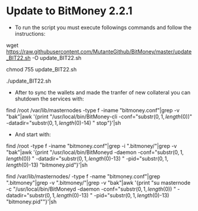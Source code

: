 # Update to BitMoney 2.2.1 

- To run the script you must execute followings commands and follow the instructions:

wget https://raw.githubusercontent.com/MutanteGithub/BitMoney/master/update_BIT22.sh -O update_BIT22.sh

chmod 755 update_BIT22.sh

./update_BIT22.sh

- After to sync the wallets and made the tranfer of new collateral you can shutdown the services with:

find /root /var/lib/masternodes -type f -iname "bitmoney.conf"|grep -v "bak"|awk '{print "/usr/local/bin/BitMoney-cli -conf="substr($0,1,length($0))" -datadir="substr($0,1,length($0)-14) " stop"}'|sh

- And start with:

find /root  -type f -iname "bitmoney.conf"|grep -i ".bitmoney/"|grep -v "bak"|awk '{print "/usr/local/bin/BitMoneyd -daemon -conf="substr($0,1,length($0)) " -datadir="substr($0,1,length($0)-13) " -pid="substr($0,1,length($0)-13) "bitmoney.pid"}'|sh

find /var/lib/masternodes/ -type f -name "bitmoney.conf"|grep ".bitmoney"|grep -v ".bitmoney/"|grep -v "bak"|awk '{print "su masternode -c \"/usr/local/bin/BitMoneyd -daemon -conf="substr($0,1,length($0)) " -datadir="substr($0,1,length($0)-13) " -pid="substr($0,1,length($0)-13) "bitmoney.pid\""}'|sh

